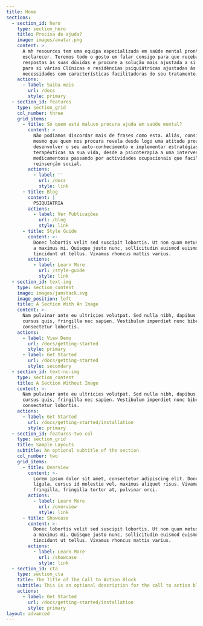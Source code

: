 ```yaml
---
title: Home
sections:
  - section_id: hero
    type: section_hero
    title: Precisa de ajuda?
    image: images/avatar.png
    content: >
      A mh resources tem uma equipa especializada em saúde mental pronta para o
      esclarecer. Teremos todo o gosto em falar consigo para que receba
      respostas às suas dúvidas e procure a solução mais ajustada a si. Temos
      para si várias Clínicas e residências psiquiátricas ajustadas às suas
      necessidades com características facilitadoras do seu tratamento.
    actions:
      - label: Saiba mais
        url: /docs
        style: primary
  - section_id: features
    type: section_grid
    col_number: three
    grid_items:
      - title: Só quem está maluco procura ajuda em saúde mental?
        content: >
          Não podiamos discordar mais de frases como esta. Aliás, consideramos
          mesmo que quem nos procura revela desde logo uma atitude proativa em
          desenvolver o seu auto-conhecimento e implementar estratégias
          terapêuticas na sua vida, desde a psicoterapia a uma intervenção
          medicamentosa passando por actividades ocupacionais que facilitam a
          reinserção social.
        actions:
          - label: ''
            url: /docs
            style: link
      - title: Blog
        content: |
          PSIQUIATRIA
        actions:
          - label: Ver Publicações
            url: /blog
            style: link
      - title: Style Guide
        content: >-
          Donec lobortis velit sed suscipit lobortis. Ut non quam metus. Nullam
          a maximus mi. Quisque justo nunc, sollicitudin euismod euismod at,
          tincidunt ut tellus. Vivamus rhoncus mattis varius.
        actions:
          - label: Learn More
            url: /style-guide
            style: link
  - section_id: text-img
    type: section_content
    image: images/jamstack.svg
    image_position: left
    title: A Section With An Image
    content: >-
      Nam pulvinar ante eu ultricies volutpat. Sed nulla nibh, dapibus sit amet
      cursus quis, fringilla nec sapien. Vestibulum imperdiet nunc bibendum
      consectetur lobortis.
    actions:
      - label: View Demo
        url: /docs/getting-started
        style: primary
      - label: Get Started
        url: /docs/getting-started
        style: secondary
  - section_id: text-no-img
    type: section_content
    title: A Section Without Image
    content: >-
      Nam pulvinar ante eu ultricies volutpat. Sed nulla nibh, dapibus sit amet
      cursus quis, fringilla nec sapien. Vestibulum imperdiet nunc bibendum
      consectetur lobortis.
    actions:
      - label: Get Started
        url: /docs/getting-started/installation
        style: primary
  - section_id: features-two-col
    type: section_grid
    title: Sample Layouts
    subtitle: An optional subtitle of the section
    col_number: two
    grid_items:
      - title: Overview
        content: >-
          Lorem ipsum dolor sit amet, consectetur adipiscing elit. Donec nisl
          ligula, cursus id molestie vel, maximus aliquet risus. Vivamus in nibh
          fringilla, fringilla tortor at, pulvinar orci.
        actions:
          - label: Learn More
            url: /overview
            style: link
      - title: Showcase
        content: >-
          Donec lobortis velit sed suscipit lobortis. Ut non quam metus. Nullam
          a maximus mi. Quisque justo nunc, sollicitudin euismod euismod at,
          tincidunt ut tellus. Vivamus rhoncus mattis varius.
        actions:
          - label: Learn More
            url: /showcase
            style: link
  - section_id: cta
    type: section_cta
    title: The Title of The Call to Action Block
    subtitle: This is an optional description for the call to action block.
    actions:
      - label: Get Started
        url: /docs/getting-started/installation
        style: primary
layout: advanced
---
```

